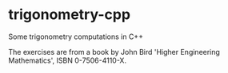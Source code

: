 # trigonometry-cpp
Some trigonometry computations in C++

The exercises are from a book by John Bird
'Higher Engineering Mathematics', ISBN 0-7506-4110-X.

